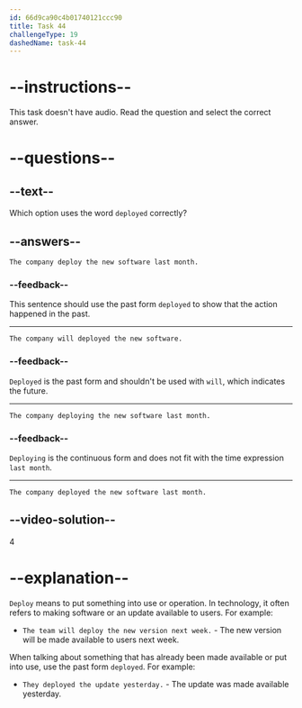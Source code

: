 ```yaml
---
id: 66d9ca90c4b01740121ccc90
title: Task 44
challengeType: 19
dashedName: task-44
---
```


# --instructions--

This task doesn't have audio. Read the question and select the correct answer.

# --questions--

## --text--

Which option uses the word `deployed` correctly?

## --answers--

`The company deploy the new software last month.`

### --feedback--

This sentence should use the past form `deployed` to show that the action happened in the past.

---

`The company will deployed the new software.`

### --feedback--

`Deployed` is the past form and shouldn't be used with `will`, which indicates the future.

---

`The company deploying the new software last month.`

### --feedback--

`Deploying` is the continuous form and does not fit with the time expression `last month`.

---

`The company deployed the new software last month.`

## --video-solution--

4

# --explanation--

`Deploy` means to put something into use or operation. In technology, it often refers to making software or an update available to users. For example: 

- `The team will deploy the new version next week.` - The new version will be made available to users next week.

When talking about something that has already been made available or put into use, use the past form `deployed`. For example:

- `They deployed the update yesterday.` - The update was made available yesterday.

